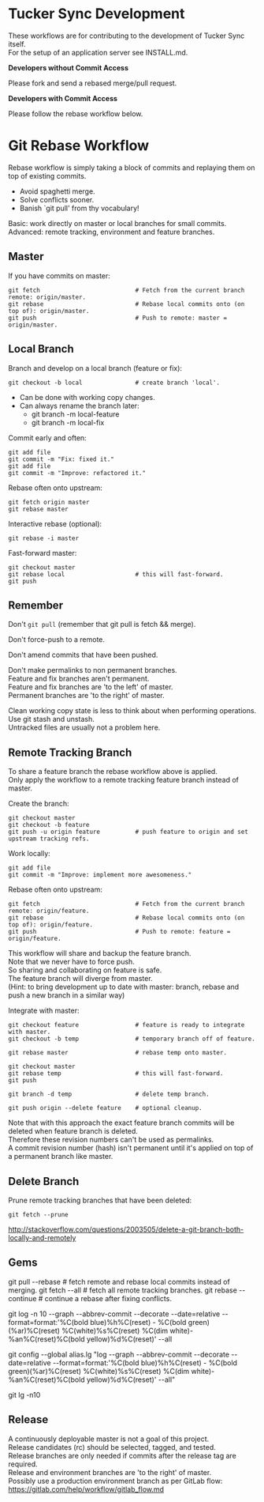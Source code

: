 Tucker Sync Development
=======================

These workflows are for contributing to the development of Tucker Sync itself.  
For the setup of an application server see INSTALL.md.

**Developers without Commit Access**

Please fork and send a rebased merge/pull request.

**Developers with Commit Access**

Please follow the rebase workflow below.

Git Rebase Workflow
===================

Rebase workflow is simply taking a block of commits and replaying them on top of existing commits.  

 - Avoid spaghetti merge. 
 - Solve conflicts sooner.
 - Banish `git pull' from thy vocabulary!
 
Basic: work directly on master or local branches for small commits.  
Advanced: remote tracking, environment and feature branches.

Master
------

If you have commits on master:

    git fetch                           # Fetch from the current branch remote: origin/master.
    git rebase                          # Rebase local commits onto (on top of): origin/master.
    git push                            # Push to remote: master = origin/master.

Local Branch
------------

Branch and develop on a local branch (feature or fix):

    git checkout -b local               # create branch 'local'.

 - Can be done with working copy changes.
 - Can always rename the branch later:
    - git branch -m local-feature
    - git branch -m local-fix

Commit early and often:

    git add file
    git commit -m "Fix: fixed it."
    git add file
    git commit -m "Improve: refactored it."

Rebase often onto upstream:

    git fetch origin master
    git rebase master

Interactive rebase (optional):

    git rebase -i master

Fast-forward master:

    git checkout master
    git rebase local                    # this will fast-forward.
    git push

Remember
--------

Don't `git pull` (remember that git pull is fetch && merge).

Don't force-push to a remote.

Don't amend commits that have been pushed.

Don't make permalinks to non permanent branches.  
Feature and fix branches aren't permanent.  
Feature and fix branches are 'to the left' of master.  
Permanent branches are 'to the right' of master.

Clean working copy state is less to think about when performing operations.  
Use git stash and unstash.  
Untracked files are usually not a problem here.

Remote Tracking Branch
----------------------

To share a feature branch the rebase workflow above is applied.  
Only apply the workflow to a remote tracking feature branch instead of master.

Create the branch:

    git checkout master
    git checkout -b feature
    git push -u origin feature          # push feature to origin and set upstream tracking refs.

Work locally:

    git add file
    git commit -m "Improve: implement more awesomeness."

Rebase often onto upstream:

    git fetch                           # Fetch from the current branch remote: origin/feature.
    git rebase                          # Rebase local commits onto (on top of): origin/feature.
    git push                            # Push to remote: feature = origin/feature.

This workflow will share and backup the feature branch.  
Note that we never have to force push.  
So sharing and collaborating on feature is safe.  
The feature branch will diverge from master.  
(Hint: to bring development up to date with master: branch, rebase and push a new branch in a similar way)

Integrate with master:

    git checkout feature                # feature is ready to integrate with master.
    git checkout -b temp                # temporary branch off of feature.

    git rebase master                   # rebase temp onto master.

    git checkout master
    git rebase temp                     # this will fast-forward.
    git push

    git branch -d temp                  # delete temp branch.

    git push origin --delete feature    # optional cleanup.

Note that with this approach the exact feature branch commits will be deleted when feature branch is deleted.  
Therefore these revision numbers can't be used as permalinks.  
A commit revision number (hash) isn't permanent until it's applied on top of a permanent branch like master.

Delete Branch
-------------

Prune remote tracking branches that have been deleted:

    git fetch --prune

http://stackoverflow.com/questions/2003505/delete-a-git-branch-both-locally-and-remotely

Gems
----

git pull --rebase        # fetch remote and rebase local commits instead of merging.
git fetch --all          # fetch all remote tracking branches.
git rebase --continue    # continue a rebase after fixing conflicts.

git log -n 10 --graph --abbrev-commit --decorate --date=relative --format=format:'%C(bold blue)%h%C(reset) - %C(bold green)(%ar)%C(reset) %C(white)%s%C(reset) %C(dim white)- %an%C(reset)%C(bold yellow)%d%C(reset)' --all

git config --global alias.lg "log --graph --abbrev-commit --decorate --date=relative --format=format:'%C(bold blue)%h%C(reset) - %C(bold green)(%ar)%C(reset) %C(white)%s%C(reset) %C(dim white)- %an%C(reset)%C(bold yellow)%d%C(reset)' --all"

git lg -n10

Release
-------

A continuously deployable master is not a goal of this project.  
Release candidates (rc) should be selected, tagged, and tested.  
Release branches are only needed if commits after the release tag are required.  
Release and environment branches are 'to the right' of master.  
Possibly use a production environment branch as per GitLab flow:  
https://gitlab.com/help/workflow/gitlab_flow.md  
